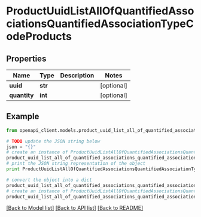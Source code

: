 # ProductUuidListAllOfQuantifiedAssociationsQuantifiedAssociationTypeCodeProducts


## Properties
Name | Type | Description | Notes
------------ | ------------- | ------------- | -------------
**uuid** | **str** |  | [optional] 
**quantity** | **int** |  | [optional] 

## Example

```python
from openapi_client.models.product_uuid_list_all_of_quantified_associations_quantified_association_type_code_products import ProductUuidListAllOfQuantifiedAssociationsQuantifiedAssociationTypeCodeProducts

# TODO update the JSON string below
json = "{}"
# create an instance of ProductUuidListAllOfQuantifiedAssociationsQuantifiedAssociationTypeCodeProducts from a JSON string
product_uuid_list_all_of_quantified_associations_quantified_association_type_code_products_instance = ProductUuidListAllOfQuantifiedAssociationsQuantifiedAssociationTypeCodeProducts.from_json(json)
# print the JSON string representation of the object
print ProductUuidListAllOfQuantifiedAssociationsQuantifiedAssociationTypeCodeProducts.to_json()

# convert the object into a dict
product_uuid_list_all_of_quantified_associations_quantified_association_type_code_products_dict = product_uuid_list_all_of_quantified_associations_quantified_association_type_code_products_instance.to_dict()
# create an instance of ProductUuidListAllOfQuantifiedAssociationsQuantifiedAssociationTypeCodeProducts from a dict
product_uuid_list_all_of_quantified_associations_quantified_association_type_code_products_form_dict = product_uuid_list_all_of_quantified_associations_quantified_association_type_code_products.from_dict(product_uuid_list_all_of_quantified_associations_quantified_association_type_code_products_dict)
```
[[Back to Model list]](../README.md#documentation-for-models) [[Back to API list]](../README.md#documentation-for-api-endpoints) [[Back to README]](../README.md)


